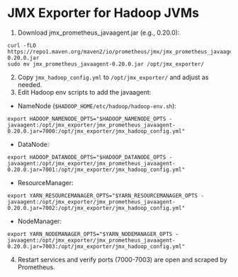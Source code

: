 # JMX Exporter for Hadoop JVMs

1) Download jmx_prometheus_javaagent.jar (e.g., 0.20.0):
```
curl -fLO https://repo1.maven.org/maven2/io/prometheus/jmx/jmx_prometheus_javaagent/0.20.0/jmx_prometheus_javaagent-0.20.0.jar
sudo mv jmx_prometheus_javaagent-0.20.0.jar /opt/jmx_exporter/
```
2) Copy `jmx_hadoop_config.yml` to `/opt/jmx_exporter/` and adjust as needed.
3) Edit Hadoop env scripts to add the javaagent:
- NameNode (`$HADOOP_HOME/etc/hadoop/hadoop-env.sh`):
```
export HADOOP_NAMENODE_OPTS="$HADOOP_NAMENODE_OPTS -javaagent:/opt/jmx_exporter/jmx_prometheus_javaagent-0.20.0.jar=7000:/opt/jmx_exporter/jmx_hadoop_config.yml"
```
- DataNode:
```
export HADOOP_DATANODE_OPTS="$HADOOP_DATANODE_OPTS -javaagent:/opt/jmx_exporter/jmx_prometheus_javaagent-0.20.0.jar=7001:/opt/jmx_exporter/jmx_hadoop_config.yml"
```
- ResourceManager:
```
export YARN_RESOURCEMANAGER_OPTS="$YARN_RESOURCEMANAGER_OPTS -javaagent:/opt/jmx_exporter/jmx_prometheus_javaagent-0.20.0.jar=7002:/opt/jmx_exporter/jmx_hadoop_config.yml"
```
- NodeManager:
```
export YARN_NODEMANAGER_OPTS="$YARN_NODEMANAGER_OPTS -javaagent:/opt/jmx_exporter/jmx_prometheus_javaagent-0.20.0.jar=7003:/opt/jmx_exporter/jmx_hadoop_config.yml"
```
4) Restart services and verify ports (7000-7003) are open and scraped by Prometheus.
